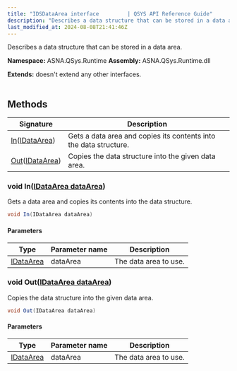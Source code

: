 ```yaml
---
title: "IDSDataArea interface         | QSYS API Reference Guide"
description: "Describes a data structure that can be stored in a data area. "
last_modified_at: 2024-08-08T21:41:46Z
---
```


Describes a data structure that can be stored in a data area.

**Namespace:** ASNA.QSys.Runtime
**Assembly:** ASNA.QSys.Runtime.dll

**Extends:** doesn't extend any other interfaces.
<br>
<br>

## Methods

| Signature | Description |
| --- | --- |
| [In](#void-inidataarea-dataarea)([IDataArea](/reference/datagate/datagate-client/i-data-area.html)) | Gets a data area and copies its contents into the data structure.
| [Out](#void-outidataarea-dataarea)([IDataArea](/reference/datagate/datagate-client/i-data-area.html)) | Copies the data structure into the given data area.

### void In([IDataArea dataArea](/reference/datagate/datagate-client/i-data-area.html))

Gets a data area and copies its contents into the data structure.

```cs
void In(IDataArea dataArea)
```

#### Parameters

| Type | Parameter name | Description
| --- | --- | ---
| [IDataArea](/reference/datagate/datagate-client/i-data-area.html) | dataArea | The data area to use.

### void Out([IDataArea dataArea](/reference/datagate/datagate-client/i-data-area.html))

Copies the data structure into the given data area.

```cs
void Out(IDataArea dataArea)
```

#### Parameters

| Type | Parameter name | Description
| --- | --- | ---
| [IDataArea](/reference/datagate/datagate-client/i-data-area.html) | dataArea | The data area to use.
